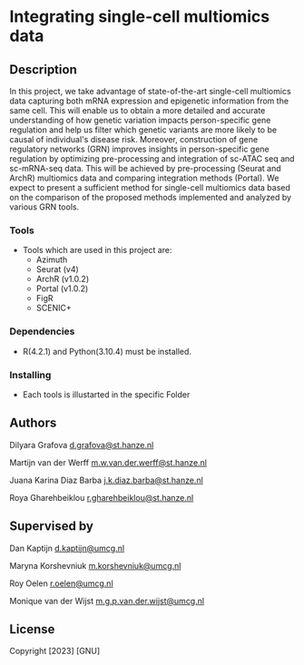 # Integrating single-cell multiomics data

## Description
In this project, we take advantage of state-of-the-art single-cell multiomics data capturing both mRNA expression and epigenetic information from the same cell. This will enable us to obtain a more detailed and accurate understanding of how genetic variation impacts person-specific gene regulation and help us filter which genetic variants are more likely to be causal of individual's disease risk. Moreover, construction of gene regulatory networks (GRN) improves insights in person-specific gene regulation by optimizing pre-processing and integration of sc-ATAC seq and sc-mRNA-seq data. This will be achieved by pre-processing (Seurat and ArchR) multiomics data and comparing integration methods (Portal). We expect to present a sufficient method for single-cell multiomics data based on the comparison of the proposed methods implemented and analyzed by various GRN tools. 
### Tools 
* Tools which are used in this project are: 
    - Azimuth 
    - Seurat (v4) 
    - ArchR (v1.0.2)  
    - Portal (v1.0.2) 
    - FigR  
    - SCENIC+ 
  
### Dependencies

* R(4.2.1) and Python(3.10.4) must be installed.

### Installing

* Each tools is illustarted in the specific Folder 


## Authors
Dilyara Grafova
d.grafova@st.hanze.nl

Martijn van der Werff 
m.w.van.der.werff@st.hanze.nl

Juana Karina Diaz Barba
j.k.diaz.barba@st.hanze.nl

Roya Gharehbeiklou
r.gharehbeiklou@st.hanze.nl



## Supervised by

Dan Kaptijn 
d.kaptijn@umcg.nl

Maryna Korshevniuk 
m.korshevniuk@umcg.nl

Roy Oelen 
r.oelen@umcg.nl

Monique van der Wijst 
m.g.p.van.der.wijst@umcg.nl


## License
Copyright [2023] [GNU]
